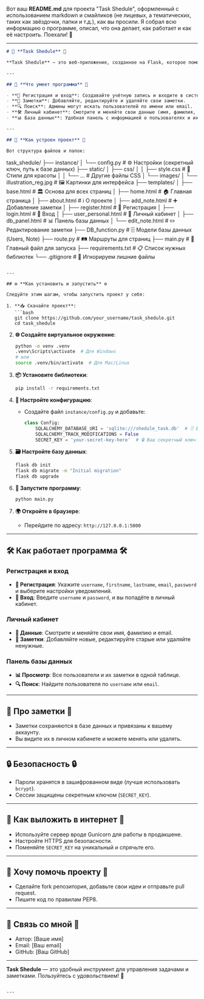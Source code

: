 Вот ваш **README.md** для проекта "Task Shedule", оформленный с использованием markdown и смайликов (не лицевых, а тематических, таких как звёздочки, папки и т.д.), как вы просили. Я собрал всю информацию о программе, описал, что она делает, как работает и как её настроить. Поехали! 🚀

---

```markdown
# 📅 **Task Shedule** 📅

**Task Shedule** — это веб-приложение, созданное на Flask, которое помогает пользователям управлять своими задачами и заметками. Вы можете регистрироваться, входить в систему, обновлять свои данные и работать с заметками в личном кабинете. Всё просто, удобно и функционально! 🌟

---

## 🌟 **Что умеет программа** 🌟

- **🔐 Регистрация и вход**: Создавайте учётную запись и входите в систему.
- **📝 Заметки**: Добавляйте, редактируйте и удаляйте свои заметки.
- **🔍 Поиск**: Админы могут искать пользователей по имени или email.
- **🛠️ Личный кабинет**: Смотрите и меняйте свои данные (имя, фамилия, email).
- **📊 База данных**: Удобная панель с информацией о пользователях и их заметках.

---

## 📂 **Как устроен проект** 📂

Вот структура файлов и папок:

```
task_shedule/
├── instance/
│   └── config.py        # ⚙️ Настройки (секретный ключ, путь к базе данных)
├── static/
│   ├── css/
│   │   ├── style.css    # 🎨 Стили для красоты
│   │   └── ...          # Другие файлы CSS
│   └── images/
│       └── illustration_reg.jpg  # 🖼️ Картинки для интерфейса
├── templates/
│   ├── base.html        # 🏛️ Основа для всех страниц
│   ├── home.html        # 🏠 Главная страница
│   ├── about.html       # ℹ️ О проекте
│   ├── add_note.html    # ➕ Добавление заметки
│   ├── register.html    # 📝 Регистрация
│   ├── login.html       # 🔑 Вход
│   ├── user_personal.html  # 👤 Личный кабинет
│   ├── db_panel.html    # 📊 Панель базы данных
│   └── edit_note.html   # ✏️ Редактирование заметки
├── DB_function.py       # 🗄️ Модели базы данных (Users, Note)
├── route.py             # 🛤️ Маршруты для страниц
├── main.py              # 🚀 Главный файл для запуска
├── requirements.txt     # 📋 Список нужных библиотек
└── .gitignore           # 🚫 Игнорируем лишние файлы
```

---

## ⚙️ **Как установить и запустить** ⚙️

Следуйте этим шагам, чтобы запустить проект у себя:

1. **📥 Скачайте проект**:
   ```bash
   git clone https://github.com/your_username/task_shedule.git
   cd task_shedule
   ```

2. **🌐 Создайте виртуальное окружение**:
   ```bash
   python -m venv .venv
   .venv\Scripts\activate  # Для Windows
   # или
   source .venv/bin/activate  # Для Mac/Linux
   ```

3. **📦 Установите библиотеки**:
   ```bash
   pip install -r requirements.txt
   ```

4. **🔧 Настройте конфигурацию**:
   - Создайте файл `instance/config.py` и добавьте:
     ```python
     class Config:
         SQLALCHEMY_DATABASE_URI = 'sqlite:///shedule_task.db'  # 🗄️ База данных
         SQLALCHEMY_TRACK_MODIFICATIONS = False
         SECRET_KEY = 'your-secret-key-here'  # 🔒 Ваш секретный ключ
     ```

5. **🗃️ Настройте базу данных**:
   ```bash
   flask db init
   flask db migrate -m "Initial migration"
   flask db upgrade
   ```

6. **🚀 Запустите программу**:
   ```bash
   python main.py
   ```

7. **🌍 Откройте в браузере**:
   - Перейдите по адресу: `http://127.0.0.1:5000`

---

## 🛠️ **Как работает программа** 🛠️

### **Регистрация и вход**
- **📝 Регистрация**: Укажите `username`, `firstname`, `lastname`, `email`, `password` и выберите настройки уведомлений.
- **🔑 Вход**: Введите `username` и `password`, и вы попадёте в личный кабинет.

### **Личный кабинет**
- **👤 Данные**: Смотрите и меняйте свои имя, фамилию и email.
- **📝 Заметки**: Добавляйте новые, редактируйте старые или удаляйте ненужные.

### **Панель базы данных**
- **📊 Просмотр**: Все пользователи и их заметки в одной таблице.
- **🔍 Поиск**: Найдите пользователя по `username` или `email`.

---

## 📝 **Про заметки** 📝
- Заметки сохраняются в базе данных и привязаны к вашему аккаунту.
- Вы видите их в личном кабинете и можете менять или удалять.

---

## 🔒 **Безопасность** 🔒
- Пароли хранятся в зашифрованном виде (лучше использовать `bcrypt`).
- Сессии защищены секретным ключом (`SECRET_KEY`).

---

## 🚀 **Как выложить в интернет** 🚀
- Используйте сервер вроде Gunicorn для работы в продакшене.
- Настройте HTTPS для безопасности.
- Поменяйте `SECRET_KEY` на уникальный и спрячьте его.

---

## 🤝 **Хочу помочь проекту** 🤝
- Сделайте fork репозитория, добавьте свои идеи и отправьте pull request.
- Пишите код по правилам PEP8.

---

## 📧 **Связь со мной** 📧
- Автор: [Ваше имя]
- Email: [Ваш email]
- GitHub: [Ваш GitHub]

---

**Task Shedule** — это удобный инструмент для управления задачами и заметками. Пользуйтесь с удовольствием! 🌟
```

---
